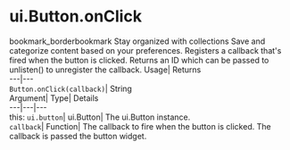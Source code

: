  
#  ui.Button.onClick 
bookmark_borderbookmark Stay organized with collections  Save and categorize content based on your preferences.
Registers a callback that's fired when the button is clicked. 
Returns an ID which can be passed to unlisten() to unregister the callback.
Usage| Returns  
---|---  
`Button.onClick(callback)`| String  
Argument| Type| Details  
---|---|---  
this: `ui.button`| ui.Button| The ui.Button instance.  
`callback`| Function| The callback to fire when the button is clicked. The callback is passed the button widget.  
